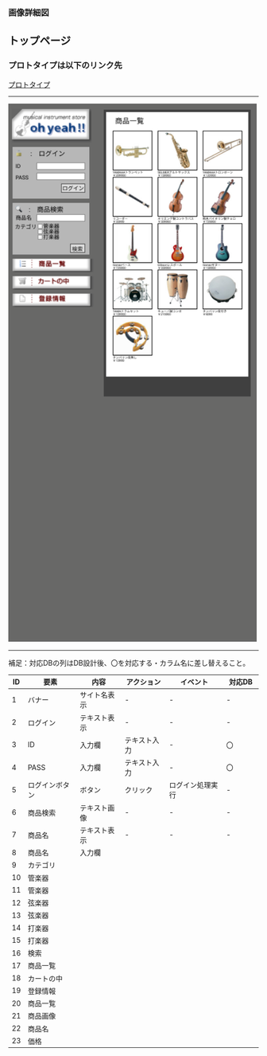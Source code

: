 ### 画像詳細図
## トップページ
### プロトタイプは以下のリンク先
[プロトタイプ]()
*****
<img src="../img/toppage.png" width="500">

*****
補足：対応DBの列はDB設計後、〇を対応する・カラム名に差し替えること。

| ID | 要素 | 内容 | アクション | イベント | 対応DB　|
|----|------|-----|-----------|----------|--------|
|1   |バナー |サイト名表示|-    |-         |-       |
|2   |ログイン|テキスト表示|-   |-         |-       |
|3   |ID    |入力欄 |テキスト入力|-        |〇      |
|4   |PASS  |入力欄|テキスト入力|-         |〇      |
|5   |ログインボタン|ボタン|クリック|ログイン処理実行|-|
|6   |商品検索|テキスト画像|-    |-        |-       |
|7   |商品名 |テキスト表示|-    |-        |-        |
|8   |商品名 |入力欄||||
|9   |カテゴリ|||||
|10  |管楽器 |||||
|11  |管楽器 |||||
|12  |弦楽器 |||||
|13  |弦楽器 |||||
|14  |打楽器 |||||
|15  |打楽器 |||||
|16  |検索   |||||
|17  |商品一覧|||||
|18  |カートの中|||||
|19  |登録情報|||||
|20  |商品一覧|||||
|21  |商品画像|||||
|22  |商品名 |||||
|23  |価格   |||||

